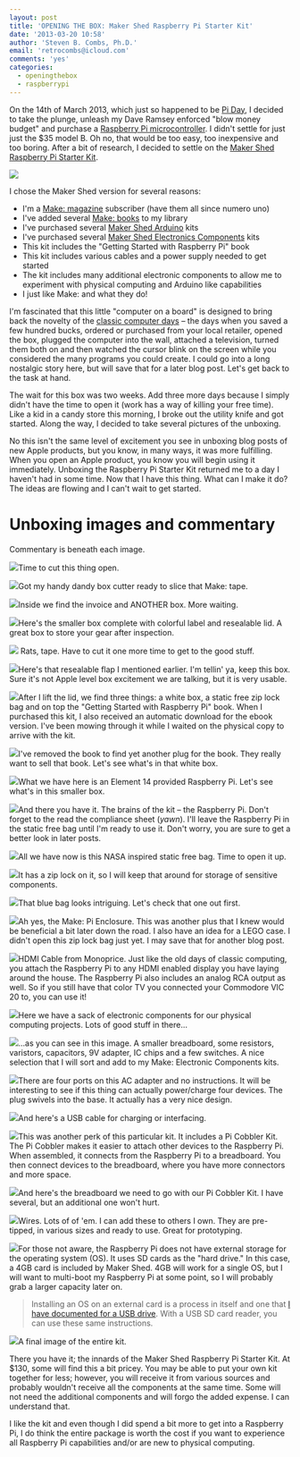 ```yaml
---
layout: post
title: 'OPENING THE BOX: Maker Shed Raspberry Pi Starter Kit'
date: '2013-03-20 10:58'
author: 'Steven B. Combs, Ph.D.'
email: 'retrocombs@icloud.com'
comments: 'yes'
categories:
  - openingthebox
  - raspberrypi
---
```


On the 14th of March 2013, which just so happened to be [Pi Day][2], I decided to take the plunge, unleash my Dave Ramsey enforced "blow money budget" and purchase a [Raspberry Pi microcontroller][3]. I didn't settle for just just the $35 model B. Oh no, that would be too easy, too inexpensive and too boring. After a bit of research, I decided to settle on the [Maker Shed Raspberry Pi Starter Kit][4].

![][1]

I chose the Maker Shed version for several reasons:
- I'm a [Make: magazine][5] subscriber (have them all since numero uno)
- I've added several [Make: books][6] to my library
- I've purchased several [Maker Shed Arduino][7] kits
- I've purchased several [Maker Shed Electronics Components][8] kits
- This kit includes the "Getting Started with Raspberry Pi" book
- This kit includes various cables and a power supply needed to get started
- The kit includes many additional electronic components to allow me to experiment with physical computing and Arduino like capabilities
- I just like Make: and what they do!

I'm fascinated that this little "computer on a board" is designed to bring back the novelty of the [classic computer days][10] – the days when you saved a few hundred bucks, ordered or purchased from your local retailer, opened the box, plugged the computer into the wall, attached a television, turned them both on and then watched the cursor blink on the screen while you considered the many programs you could create. I could go into a long nostalgic story here, but will save that for a later blog post. Let's get back to the task at hand.

The wait for this box was two weeks. Add three more days because I simply didn't have the time to open it (work has a way of killing your free time). Like a kid in a candy store this morning, I broke out the utility knife and got started. Along the way, I decided to take several pictures of the unboxing.

No this isn't the same level of excitement you see in unboxing blog posts of new Apple products, but you know, in many ways, it was more fulfilling. When you open an Apple product, you know you will begin using it immediately. Unboxing the Raspberry Pi Starter Kit returned me to a day I haven't had in some time. Now that I have this thing. What can I make it do? The ideas are flowing and I can't wait to get started.

# Unboxing images and commentary
Commentary is beneath each image.

![][11]Time to cut this thing open.

![][12]Got my handy dandy box cutter ready to slice that Make: tape.

![][13]Inside we find the invoice and ANOTHER box. More waiting.

![][14]Here's the smaller box complete with colorful label and resealable lid. A great box to store your gear after inspection.

![][15] Rats, tape. Have to cut it one more time to get to the good stuff.

![][16]Here's that resealable flap I mentioned earlier. I'm tellin' ya, keep this box. Sure it's not Apple level box excitement we are talking, but it is very usable.

![][17]After I lift the lid, we find three things: a white box, a static free zip lock bag and on top the "Getting Started with Raspberry Pi" book. When I purchased this kit, I also received an automatic download for the ebook version. I've been mowing through it while I waited on the physical copy to arrive with the kit.

![][18]I've removed the book to find yet another plug for the book. They really want to sell that book. Let's see what's in that white box.

![][19]What we have here is an Element 14 provided Raspberry Pi. Let's see what's in this smaller box.

![][20]And there you have it. The brains of the kit – the Raspberry Pi. Don't forget to the read the compliance sheet (_yawn_). I'll leave the Raspberry Pi in the static free bag until I'm ready to use it. Don't worry, you are sure to get a better look in later posts.

![][21]All we have now is this NASA inspired static free bag. Time to open it up.

![][22]It has a zip lock on it, so I will keep that around for storage of sensitive components.

![][23]That blue bag looks intriguing. Let's check that one out first.

![][24]Ah yes, the Make: Pi Enclosure. This was another plus that I knew would be beneficial a bit later down the road. I also have an idea for a LEGO case. I didn't open this zip lock bag just yet. I may save that for another blog post.

![][25]HDMI Cable from Monoprice. Just like the old days of classic computing, you attach the Raspberry Pi to any HDMI enabled display you have laying around the house. The Raspberry Pi also includes an analog RCA output as well. So if you still have that color TV you connected your Commodore VIC 20 to, you can use it!

![][26]Here we have a sack of electronic components for our physical computing projects. Lots of good stuff in there...

![][27]...as you can see in this image. A smaller breadboard, some resistors, varistors, capacitors, 9V adapter, IC chips and a few switches. A nice selection that I will sort and add to my Make: Electronic Components kits.

![][28]There are four ports on this AC adapter and no instructions. It will be interesting to see if this thing can actually power/charge four devices. The plug swivels into the base. It actually has a very nice design.

![][29]And here's a USB cable for charging or interfacing.

![][30]This was another perk of this particular kit. It includes a Pi Cobbler Kit. The Pi Cobbler makes it easier to attach other devices to the Raspberry Pi. When assembled, it connects from the Raspberry Pi to a breadboard. You then connect devices to the breadboard, where you have more connectors and more space.

![][31]And here's the breadboard we need to go with our Pi Cobbler Kit. I have several, but an additional one won't hurt.

![][32]Wires. Lots of of 'em. I can add these to others I own. They are pre-tipped, in various sizes and ready to use. Great for prototyping.

![][33]For those not aware, the Raspberry Pi does not have external storage for the operating system (OS). It uses SD cards as the "hard drive." In this case, a 4GB card is included by Maker Shed. 4GB will work for a single OS, but I will want to multi-boot my Raspberry Pi at some point, so I will probably grab a larger capacity later on.

> Installing an OS on an external card is a process in itself and one that [I have documented for a USB drive][34]. With a USB SD card reader, you can use these same instructions.

![][35]A final image of the entire kit.

There you have it; the innards of the Maker Shed Raspberry Pi Starter Kit. At $130, some will find this a bit pricey. You may be able to put your own kit together for less; however, you will receive it from various sources and probably wouldn't receive all the components at the same time. Some will not need the additional components and will forgo the added expense. I can understand that.

I like the kit and even though I did spend a bit more to get into a Raspberry Pi, I do think the entire package is worth the cost if you want to experience all Raspberry Pi capabilities and/or are new to physical computing.

[1]: http://2.bp.blogspot.com/-5LnHIMO-nVQ/UVc6Hi_oD0I/AAAAAAABIHk/2PCJSHpw0NY/s1600/MakerSHED-RaspberryPiStarterKit-01-TeaserImage.jpg
[2]: http://www.exploratorium.edu/pi/
[3]: http://www.raspberrypi.org/
[4]: http://www.makershed.com/Raspberry_Pi_Starter_Kit_Includes_Raspberry_Pi_p/msrpik.htm
[5]: http://www.google.com/url?sa=t&rct=j&q=&esrc=s&source=web&cd=1&cad=rja&ved=0CEUQFjAA&url=http%3A%2F%2Fmakezine.com%2F&ei=cDZXUc6dEZHyyAGkrYDIBA&usg=AFQjCNFtuDFXM3N7cr-MTO3ssIztJa_qeQ&sig2=_Gkhc2X_yYg1GSEqEOoq8Q&bvm=bv.44442042,d.aWc
[6]: http://www.amazon.com/s/?_encoding=UTF8&bbn=283155&camp=1789&creative=390957&keywords=%26%2334%3BMake%3A%20Projects%26%2334%3B&linkCode=ur2&qid=1364670236&rh=n%3A283155%2Ck%3A%26%2334%3BMake%3A%20Projects%26%2334%3B%2Cp_lbr_books_series_browse-bin%3AMake&rnid=3275128011&tag=stevenccom-20
[7]: http://www.makershed.com/Arduino_Boards_Shields_and_Accessories_s/232.htm
[8]: http://www.makershed.com/Make_Electronics_Components_Pack_2a_p/mecp2.htm
[9]: http://en.wikipedia.org/wiki/Heathkit
[10]: http://mentalfloss.com/article/27971/10-classic-computers-you-had-kid
[11]: http://2.bp.blogspot.com/-62djbO_9J6c/UVc9ZlZWwOI/AAAAAAABIH0/7VdV_oqFXkU/s640/MakerSHED-RaspberryPiStarterKit-03.JPG
[12]: http://1.bp.blogspot.com/-jRAZMhEREc4/UVdOWhUbWMI/AAAAAAABIKw/4s7Olo_absw/s640/MakerSHED-RaspberryPiStarterKit-04.JPG
[13]: http://1.bp.blogspot.com/-uEWWASgoUtQ/UVdOWpVU8_I/AAAAAAABIKs/GaBBQNfvRPE/s640/MakerSHED-RaspberryPiStarterKit-05.JPG
[14]: http://1.bp.blogspot.com/-d9-UY7aRqro/UVc9ZY2MtCI/AAAAAAABIHw/Msws3IyxC5Y/s640/MakerSHED-RaspberryPiStarterKit-06.JPG
[15]: http://3.bp.blogspot.com/-VuU2xmTvcy8/UVc9ZcZYxgI/AAAAAAABIHs/lQtLyipgkTA/s640/MakerSHED-RaspberryPiStarterKit-07.jpg
[16]: http://3.bp.blogspot.com/-JB5JBCqalQ8/UVc9Z-gVDPI/AAAAAAABIH8/N9VYr7d1ErM/s640/MakerSHED-RaspberryPiStarterKit-08.JPG
[17]: http://2.bp.blogspot.com/-cMjJoTsNy9k/UVc9aPuQLJI/AAAAAAABIIM/6GyAtyZ4Vdk/s640/MakerSHED-RaspberryPiStarterKit-09.JPG
[18]: http://1.bp.blogspot.com/-lx0Q9E9IvWk/UVc9aNhz1uI/AAAAAAABIIE/cF3Kai4g1yg/s640/MakerSHED-RaspberryPiStarterKit-10.JPG
[19]: http://3.bp.blogspot.com/-Rdgw5D8pHio/UVc9aAL5YcI/AAAAAAABIII/Zky2bIMpY4E/s640/MakerSHED-RaspberryPiStarterKit-11.JPG
[20]: http://2.bp.blogspot.com/-MRNa1NEstQM/UVc9asg41aI/AAAAAAABIIU/VhC3bl24KT0/s640/MakerSHED-RaspberryPiStarterKit-12.JPG
[21]: http://2.bp.blogspot.com/-lqs9PZrqlEQ/UVc9anDr4FI/AAAAAAABIIY/8a8xlqYfFVc/s640/MakerSHED-RaspberryPiStarterKit-13.JPG
[22]: http://1.bp.blogspot.com/-6Q74kfIAvwY/UVc9a4KWK3I/AAAAAAABIIg/vBio0zhNE9k/s640/MakerSHED-RaspberryPiStarterKit-14.JPG
[23]: http://2.bp.blogspot.com/-sgHxM9-w3Jw/UVc9bXIXptI/AAAAAAABIIs/41uertN_0g8/s640/MakerSHED-RaspberryPiStarterKit-15.JPG
[24]: http://2.bp.blogspot.com/-iYMiKDojYY8/UVc9bL-17rI/AAAAAAABII4/WNHv9dGF3mM/s640/MakerSHED-RaspberryPiStarterKit-16.JPG
[25]: http://1.bp.blogspot.com/-3E-QC99ogSo/UVc9cHa9nJI/AAAAAAABIJA/Cg3MW2jDUKc/s640/MakerSHED-RaspberryPiStarterKit-18.JPG
[26]: http://1.bp.blogspot.com/-uHIr-7z_2hA/UVc9ce8EwKI/AAAAAAABIJE/hkZeQvHk89k/s640/MakerSHED-RaspberryPiStarterKit-20.JPG
[27]: http://1.bp.blogspot.com/-bN2xhLh4N0Q/UVc9cl_6a9I/AAAAAAABIJU/j5si7SX3X5I/s640/MakerSHED-RaspberryPiStarterKit-21.JPG
[28]: http://3.bp.blogspot.com/-8NocOAQwoZ8/UVc9cQdpFNI/AAAAAAABIJI/3uTFLfeW0s4/s640/MakerSHED-RaspberryPiStarterKit-19.JPG
[29]: http://1.bp.blogspot.com/-9hmLShDC7N4/UVc9c5ZeHVI/AAAAAAABIJY/4Rgky3vDYIQ/s640/MakerSHED-RaspberryPiStarterKit-22.JPG
[30]: http://3.bp.blogspot.com/-Xvts1vBs4Ng/UVc9bjQg6UI/AAAAAAABIIw/_15adutjySs/s640/MakerSHED-RaspberryPiStarterKit-17.JPG
[31]: http://3.bp.blogspot.com/-zljqY9aTUWw/UVc9diDTP4I/AAAAAAABIJs/GMzLPf3gj5c/s640/MakerSHED-RaspberryPiStarterKit-25.JPG
[32]: http://2.bp.blogspot.com/-l0ITu8-5UKg/UVc9dMyKdwI/AAAAAAABIJc/_fzO0izo3IA/s640/MakerSHED-RaspberryPiStarterKit-23.JPG
[33]: http://3.bp.blogspot.com/-0iNiB5cfl-w/UVc9ddcr5xI/AAAAAAABIJo/C2zWyNOS0ps/s640/MakerSHED-RaspberryPiStarterKit-24.JPG
[34]: http://www.docstechnotes.com/2009/05/create-bootable-usb-drive-using-os-x.html
[35]: http://3.bp.blogspot.com/-ICBBZvS1vhw/UVc9dlh64hI/AAAAAAABIJw/Huizlcr-o5U/s640/MakerSHED-RaspberryPiStarterKit-26.JPG
